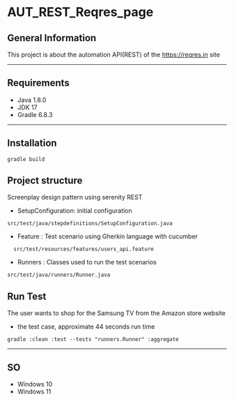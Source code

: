 # AUT_REST_Reqres_page

## General Information
This project is about the automation API(REST) of the https://reqres.in site
***
## Requirements
- Java 1.8.0
- JDK 17
- Gradle 6.8.3
***
## Installation
```
gradle build
```
## Project structure
Screenplay design pattern using serenity REST

- SetupConfiguration: initial configuration
```
src/test/java/stepdefinitions/SetupConfiguration.java
```
- Feature : Test scenario using Gherkin language with cucumber
```
  src/test/resources/features/users_api.feature
```
- Runners : Classes used to run the test scenarios 
```
src/test/java/runners/Runner.java
```
## Run Test
The user wants to shop for the Samsung TV from the Amazon store website
- the test case, approximate 44 seconds run time 
```
gradle :clean :test --tests "runners.Runner" :aggregate
```
***
## SO
- Windows 10
- Windows 11
